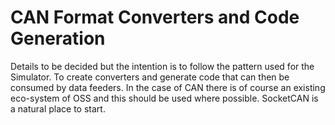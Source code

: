 # CAN Format Converters and Code Generation

Details to be decided but the intention is to follow the pattern used for the Simulator. To create converters and generate code that can then be consumed by data feeders. In the case of CAN there is of course an existing eco-system of OSS and this should be used where possible. SocketCAN is a natural place to start.